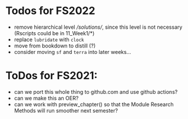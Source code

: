
# Todos for FS2022

- remove hierarchical level */solutions/*, since this level is not necessary (Rscripts could be in 11_Week1/*)
- replace `lubridate` with `clock`
- move from bookdown to distill (?)
- consider moving `sf` and `terra` into later weeks...


# ToDos for FS2021:

- can we port this whole thing to github.com and use github actions?
- can we make this an OER?
- can we work with preview_chapter() so that the Module Research Methods will run smoother next semester?
